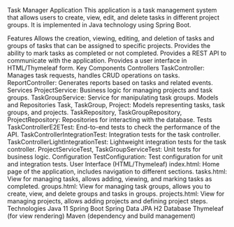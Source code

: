 Task Manager Application
This application is a task management system that allows users to create, view, edit, and delete tasks in different project groups. It is implemented in Java technology using Spring Boot.

Features
Allows the creation, viewing, editing, and deletion of tasks and groups of tasks that can be assigned to specific projects.
Provides the ability to mark tasks as completed or not completed.
Provides a REST API to communicate with the application.
Provides a user interface in HTML/Thymeleaf form.
Key Components
Controllers
TaskController: Manages task requests, handles CRUD operations on tasks.
ReportController: Generates reports based on tasks and related events.
Services
ProjectService: Business logic for managing projects and task groups.
TaskGroupService: Service for manipulating task groups.
Models and Repositories
Task, TaskGroup, Project: Models representing tasks, task groups, and projects.
TaskRepository, TaskGroupRepository, ProjectRepository: Repositories for interacting with the database.
Tests
TaskControllerE2ETest: End-to-end tests to check the performance of the API.
TaskControllerIntegrationTest: Integration tests for the task controller.
TaskControllerLightIntegrationTest: Lightweight integration tests for the task controller.
ProjectServiceTest, TaskGroupServiceTest: Unit tests for business logic.
Configuration
TestConfiguration: Test configuration for unit and integration tests.
User Interface (HTML/Thymeleaf)
index.html: Home page of the application, includes navigation to different sections.
tasks.html: View for managing tasks, allows adding, viewing, and marking tasks as completed.
groups.html: View for managing task groups, allows you to create, view, and delete groups and tasks in groups.
projects.html: View for managing projects, allows adding projects and defining project steps.
Technologies
Java 11
Spring Boot
Spring Data JPA
H2 Database
Thymeleaf (for view rendering)
Maven (dependency and build management)
